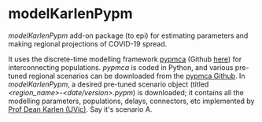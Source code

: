 # modelKarlenPypm

*modelKarlenPypm* add-on package (to epi) for estimating parameters and making regional projections of COVID-19 spread. 

It uses the discrete-time modelling framework [pypmca](https://pypm.github.io/home/) (Github [here](https://github.com/pypm/pypmca)) for interconnecting populations. *pypmca* is coded in Python, and various pre-tuned regional scenarios can be downloaded from the [pypmca Github](https://github.com/pypm/pypmca). In *modelKarlenPypm*, a desired pre-tuned scenario object (titled *<region_name>-<date/version>.pypm*) is downloaded; it contains all the modelling parameters, populations, delays, connectors, etc implemented by [Prof Dean Karlen (UVic)](https://www.uvic.ca/science/physics/vispa/people/faculty/karlen.php). Say it's scenario A.
